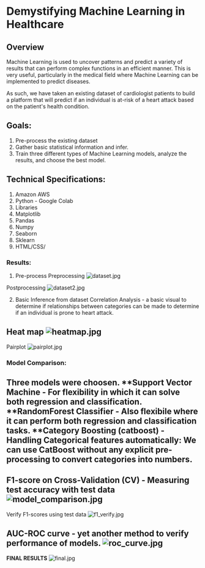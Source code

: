# Demystifying Machine Learning in Healthcare

## Overview

Machine Learning is used to uncover patterns and predict a variety of results that can perform complex functions in an efficient manner. This is very useful, particularly in the medical field where Machine Learning can be implemented to predict diseases.

As such, we have taken an existing dataset of cardiologist patients to build a platform that will predict if an individual is at-risk of a heart attack based on the patient's health condition.

## Goals:
1. Pre-process the existing dataset
2. Gather basic statistical information and infer.
3. Train three different types of Machine Learning models, analyze the results, and choose the best model.

## Technical Specifications:
1. Amazon AWS
2. Python - Google Colab
3. Libraries
  1. Matplotlib
  2. Pandas
  3. Numpy
  4. Seaborn
  5. Sklearn
 4. HTML/CSS/


### Results:

1. Pre-process
  Preprocessing
  ![dataset.jpg](https://github.com/ghhyc/Project-4/blob/main/images/dataset.JPG)

  Postprocessing 
  ![dataset2.jpg](https://github.com/ghhyc/Project-4/blob/main/images/dataset2.JPG)

2. Basic Inference from dataset
   Correlation Analysis - a basic visual to determine if relationships between categories can be made to determine if an individual is prone to heart attack.

  Heat map
  ![heatmap.jpg](https://github.com/ghhyc/Project-4/blob/main/images/heatmpap.JPG)
  ---
  Pairplot
  ![pairplot.jpg](https://github.com/ghhyc/Project-4/blob/main/images/pairplot.JPG)

  ### Model Comparison:

  Three models were choosen.
**Support Vector Machine - For flexibility in which it can solve both regression and classification.
**RandomForest Classifier - Also flexibile where it can perform both regression and classification tasks.
**Category Boosting (catboost) - Handling Categorical features automatically: We can use CatBoost without any explicit pre-processing to convert categories into numbers.
---
F1-score on Cross-Validation (CV) - Measuring test accuracy with test data
![model_comparison.jpg](https://github.com/ghhyc/Project-4/blob/main/images/model_comparision.JPG)
---
Verify F1-scores using test data
![f1_verify.jpg](https://github.com/ghhyc/Project-4/blob/main/images/f1_verify.JPG)

AUC-ROC curve - yet another method to verify performance of models.
![roc_curve.jpg](https://github.com/ghhyc/Project-4/blob/main/images/roc_curve.JPG)
---

**FINAL RESULTS**
![final.jpg](https://github.com/ghhyc/Project-4/blob/main/images/final.JPG)



